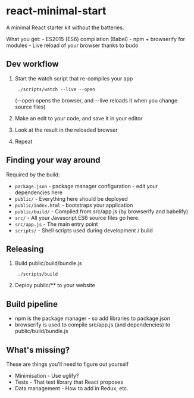 # react-minimal-start

A minimal React starter kit without the batteries.

What you get:
	- ES2015 (ES6) compilation (Babel)
	- npm + browserify for modules
	- Live reload of your browser thanks to budo

## Dev workflow

1. Start the watch script that re-compiles your app

		./scripts/watch --live --open

	(--open opens the browser, and --live reloads it when you change source files)

2. Make an edit to your code, and save it in your editor
3. Look at the result in the reloaded browser
4. Repeat

## Finding your way around

Required by the build:

- `package.json`      - package manager configuration - edit your dependencies here
- `public/`	          - Everything here should be deployed
- `public/index.html` - bootstraps your application
- `public/build/`     - Compiled from src/app.js (by browserify and babelify)
- `src/`              - All your Javascript ES6 source files go here.
- `src/app.js`        - The main entry point
- `scripts/` 				  - Shell scripts used during development / build

## Releasing

1. Build public/build/bundle.js

		./scripts/build

2. Deploy public/** to your website


## Build pipeline
- npm is the package manager - so add libraries to package.json
- browserify is used to compile src/app.js (and dependencies) to public/build/bundle.js

## What's missing?

These are things you'll need to figure out yourself

- Minimisation - Use uglify?
- Tests - That test library that React proposes
- Data management - How to add in Redux, etc.
